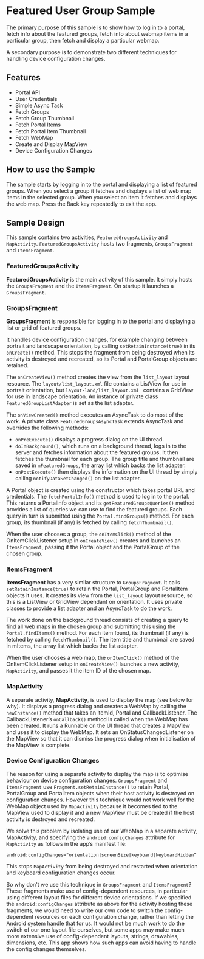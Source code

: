 # Featured User Group Sample

The primary purpose of this sample is to show how to log in to a portal, fetch info about the featured groups, fetch info about webmap items in a particular group, then fetch and display a particular webmap.

A secondary purpose is to demonstrate two different techniques for handling device configuration changes.

## Features

* Portal API
* User Credentials
* Simple Async Task
* Fetch Groups
* Fetch Group Thumbnail
* Fetch Portal Items
* Fetch Portal Item Thumbnail
* Fetch WebMap
* Create and Display MapView
* Device Configuration Changes

## How to use the Sample

The sample starts by logging in to the portal and displaying a list of featured groups. When you select a group it fetches and displays a list of web map items in the selected group. When you select an item it fetches and displays the web map. Press the Back key repeatedly to exit the app.

## Sample Design

This sample contains two activities, ```FeaturedGroupsActivity``` and ```MapActivity```. ```FeaturedGroupsActivity``` hosts two fragments, ```GroupsFragment``` and ```ItemsFragment```.

### FeaturedGroupsActivity

**FeaturedGroupsActivity** is the main activity of this sample. It simply hosts the ```GroupsFragment``` and the ```ItemsFragment```. On startup it launches a ```GroupsFragment```.

### GroupsFragment

**GroupsFragment** is responsible for logging in to the portal and displaying a list or grid of featured groups.

It handles device configuration changes, for example changing between portrait and landscape orientation, by calling ```setRetainInstance(true)``` in its ```onCreate()``` method. This stops the fragment from being destroyed when its activity is destroyed and recreated, so its Portal and PortalGroup objects are retained.

The ```onCreateView()``` method creates the view from the ```list_layout``` layout resource. The ```layout/list_layout.xml``` file contains a ListView for use in portrait orientation, but ```layout-land/list_layout.xml ``` contains a GridView for use in landscape orientation. An instance of private class ```FeaturedGroupListAdapter``` is set as the list adapter.

The ```onViewCreated()``` method  executes an AsyncTask to do most of the work. A private class ```FeaturedGroupsAsyncTask``` extends AsyncTask and overrides the following methods:

* ```onPreExecute()``` displays a progress dialog on the UI thread.
* ```doInBackground()```, which runs on a background thread, logs in to the server and fetches information about the featured groups. It then fetches the thumbnail for each group. The group title and thumbnail are saved in ```mFeaturedGroups```, the array list which backs the list adapter.
* ```onPostExecute()``` then displays the information on the UI thread by simply calling ```notifyDataSetChanged()``` on the list adapter.

A Portal object is created using the constructor which takes portal URL and credentials. The ```fetchPortalInfo()``` method is used to log in to the portal. This returns a PortalInfo object and its ```getFeaturedGroupsQueries()``` method provides a list of queries we can use to find the featured groups. Each query in turn is submitted using the ```Portal.findGroups()``` method. For each group, its thumbnail (if any) is fetched by calling ```fetchThumbnail()```.

When the user chooses a group, the ```onItemClick()``` method of the OnItemClickListener setup in ```onCreateView()``` creates and launches an ```ItemsFragment```, passing it the Portal object and the PortalGroup of the chosen group.

### ItemsFragment

**ItemsFragment** has a very similar structure to ```GroupsFragment```. It calls ```setRetainInstance(true)``` to retain the Portal, PortalGroup and PortalItem objects it uses. It creates its view from the ```list_layout``` layout resource, so this is a ListView or GridView dependant on orientation. It uses private classes to provide a list adapter and an AsyncTask to do the work.

The work done on the background thread consists of creating a query to find all web maps in the chosen group and submitting this using the ```Portal.findItems()``` method. For each item found, its thumbnail (if any) is fetched by calling ```fetchThumbnail()```. The item title and thumbnail are saved in mItems, the array list which backs the list adapter.

When the user chooses a web map, the ```onItemClick()``` method of the OnItemClickListener setup in ```onCreateView()``` launches a new activity, ```MapActivity```, and passes it the item ID of the chosen map.

### MapActivity

A separate activity, **MapActivity**, is used to display the map (see below for why). It displays a progress dialog and creates a WebMap by calling the ```newInstance()``` method that takes an itemId, Portal and CallbackListener. The CallbackListener’s ```onCallback()``` method is called when the WebMap has been created. It runs a Runnable on the UI thread that creates a MapView and uses it to display the WebMap. It sets an OnStatusChangedListener on the MapView so that it can dismiss the progress dialog when initialisation of the MapView is complete.

### Device Configuration Changes

The reason for using a separate activity to display the map is to optimise behaviour on device configuration changes. ```GroupsFragment``` and ```ItemsFragment``` use ```Fragment.setRetainInstance()``` to retain Portal, PortalGroup and PortalItem objects when their host activity is destroyed on configuration changes. However this technique would not work well for the WebMap object used by ```MapActivity``` because it becomes tied to the MapView used to display it and a new MapView must be created if the host activity is destroyed and recreated.

We solve this problem by isolating use of our WebMap in a separate activity, MapActivity, and specifying the ```android:configChanges``` attribute for ```MapActivity``` as follows in the app’s manifest file:
```
android:configChanges="orientation|screenSize|keyboard|keyboardHidden”
```

This stops ```MapActivity``` from being destroyed and restarted when orientation and keyboard configuration changes occur.

So why don't we use this technique in ```GroupsFragment``` and ```ItemsFragment```? These fragments make use of config-dependent resources, in particular using different layout files for different device orientations. If we specified the ```android:configChanges``` attribute as above for the activity hosting these fragments, we would need to write our own code to switch the config-dependent resources on each configuration change, rather than letting the Android system handle that for us. It would not be much work to do the switch of our one layout file ourselves, but some apps may make much more extensive use of config-dependent layouts, strings, drawables, dimensions, etc. This app shows how such apps can avoid having to handle the config changes themselves.

